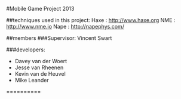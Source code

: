 #Mobile Game Project 2013

##techniques
used in this project:
Haxe : http://www.haxe.org
NME : http://www.nme.io
Nape : http://napephys.com/

##members
###Supervisor:
Vincent Swart

###developers:
* Davey  van der Woert
* Jesse van Rheenen
* Kevin van de Heuvel
* Mike Leander

==========
